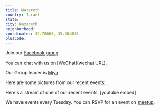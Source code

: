 ```yaml
---
title: Nazareth
country: Israel
state: 
city: Nazareth
neighborhood: 
coordinates: 32.70663, 35.304816
plusCode:
---
```

Join our [Facebook group](https://www.facebook.com/groups/Free.Code.Camp.Nazareth.Israel).

You can chat with us on [WeChat](wechat URL).

Our Group leader is [Miya](freecodecamp.org/miya)

Here are some pictures from our recent events:
![]().

Here's a stream of one of our recent events:
[youtube embed]

We have events every Tuesday. You can RSVP for an event on [meetup](meetupurl).
